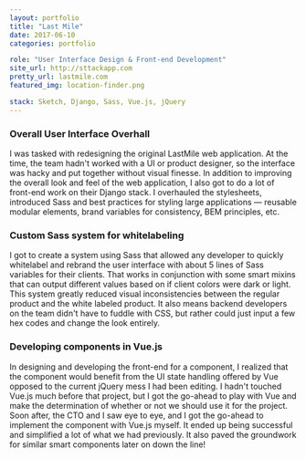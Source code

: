 ```yaml
---
layout: portfolio
title: "Last Mile"
date: 2017-06-10
categories: portfolio

role: "User Interface Design & Front-end Development"
site_url: http://sttackapp.com
pretty_url: lastmile.com
featured_img: location-finder.png

stack: Sketch, Django, Sass, Vue.js, jQuery
---
```


### Overall User Interface Overhall

I was tasked with redesigning the original LastMile web application. At the time, the team hadn't worked with a UI or product designer, so the interface was hacky and put together without visual finesse. In addition to improving the overall look and feel of the web application, I also got to do a lot of front-end work on their Django stack. I overhauled the stylesheets, introduced Sass and best practices for styling large applications &mdash; reusable modular elements, brand variables for consistency, BEM principles, etc.

### Custom Sass system for whitelabeling 

I got to create a system using Sass that allowed any developer to quickly whitelabel and rebrand the user interface with about 5 lines of Sass variables for their clients. That works in conjunction with some smart mixins that can output different values based on if client colors were dark or light. This system greatly reduced visual inconsistencies between the regular product and the white labeled product. It also means backend developers on the team didn't have to fuddle with CSS, but rather could just input a few hex codes and change the look entirely.

### Developing components in Vue.js

In designing and developing the front-end for a component, I realized that the component would benefit from the UI state handling offered by Vue opposed to the current jQuery mess I had been editing. I hadn't touched Vue.js much before that project, but I got the go-ahead to play with Vue and make the determination of whether or not we should use it for the project. Soon after, the CTO and I saw eye to eye, and I got the go-ahead to implement the component with Vue.js myself. It ended up being successful and simplified a lot of what we had previously. It also paved the groundwork for similar smart components later on down the line!